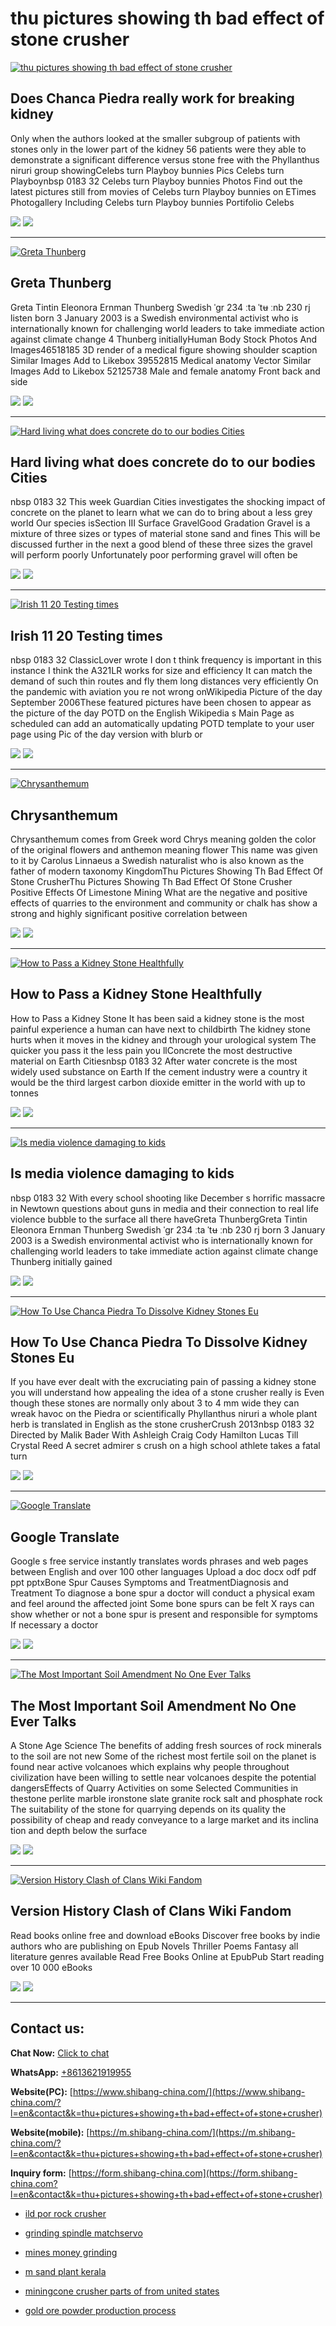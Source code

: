 # thu pictures showing th bad effect of stone crusher

<a href="https://swt.shibang-china.com/?l=en&img&k=thu+pictures+showing+th+bad+effect+of+stone+crusher" target="_blank">![thu pictures showing th bad effect of stone crusher](http://static.shibang-china.com/all-800x300/443.jpg)</a>

## Does Chanca Piedra really work for breaking kidney
Only when the authors looked at the smaller subgroup of patients with stones only in the lower part of the kidney 56 patients were they able to demonstrate a significant difference versus stone free with the Phyllanthus niruri group showingCelebs turn Playboy bunnies Pics Celebs turn Playboynbsp 0183 32 Celebs turn Playboy bunnies Photos Find out the latest pictures still from movies of Celebs turn Playboy bunnies on ETimes Photogallery Including Celebs turn Playboy bunnies Portifolio Celebs


<a href="https://whatsapp.shibangsoft.com/WhatsApp.php" target="_blank" title="WhatsApp">![](http://static.shibang-china.com/icon/whatsapp.png)</a> <a href="https://swt.shibang-china.com/?l=en&icon&k=thu+pictures+showing+th+bad+effect+of+stone+crusher" target="_blank">![](http://static.shibang-china.com/icon/chat-en.png)</a>

---

<a href="https://swt.shibang-china.com/?l=en&img&k=thu+pictures+showing+th+bad+effect+of+stone+crusher" target="_blank">![Greta Thunberg](http://static.shibang-china.com/all-800x300/1273.jpg)</a>

## Greta Thunberg
Greta Tintin Eleonora Ernman Thunberg Swedish ˈɡr 234 ːta ˈtʉ ːnb 230 rj listen born 3 January 2003 is a Swedish environmental activist who is internationally known for challenging world leaders to take immediate action against climate change 4 Thunberg initiallyHuman Body Stock Photos And Images46518185 3D render of a medical figure showing shoulder scaption Similar Images Add to Likebox 39552815 Medical anatomy Vector Similar Images Add to Likebox 52125738 Male and female anatomy Front back and side


<a href="https://whatsapp.shibangsoft.com/WhatsApp.php" target="_blank" title="WhatsApp">![](http://static.shibang-china.com/icon/whatsapp.png)</a> <a href="https://swt.shibang-china.com/?l=en&icon&k=thu+pictures+showing+th+bad+effect+of+stone+crusher" target="_blank">![](http://static.shibang-china.com/icon/chat-en.png)</a>

---

<a href="https://swt.shibang-china.com/?l=en&img&k=thu+pictures+showing+th+bad+effect+of+stone+crusher" target="_blank">![Hard living what does concrete do to our bodies Cities](http://static.shibang-china.com/all-800x300/642.jpg)</a>

## Hard living what does concrete do to our bodies Cities
nbsp 0183 32 This week Guardian Cities investigates the shocking impact of concrete on the planet to learn what we can do to bring about a less grey world Our species isSection III Surface GravelGood Gradation Gravel is a mixture of three sizes or types of material stone sand and fines This will be discussed further in the next a good blend of these three sizes the gravel will perform poorly Unfortunately poor performing gravel will often be


<a href="https://whatsapp.shibangsoft.com/WhatsApp.php" target="_blank" title="WhatsApp">![](http://static.shibang-china.com/icon/whatsapp.png)</a> <a href="https://swt.shibang-china.com/?l=en&icon&k=thu+pictures+showing+th+bad+effect+of+stone+crusher" target="_blank">![](http://static.shibang-china.com/icon/chat-en.png)</a>

---

<a href="https://swt.shibang-china.com/?l=en&img&k=thu+pictures+showing+th+bad+effect+of+stone+crusher" target="_blank">![Irish 11 20 Testing times](http://static.shibang-china.com/all-800x300/209.jpg)</a>

## Irish 11 20 Testing times
nbsp 0183 32 ClassicLover wrote I don t think frequency is important in this instance I think the A321LR works for size and efficiency It can match the demand of such thin routes and fly them long distances very efficiently On the pandemic with aviation you re not wrong onWikipedia Picture of the day September 2006These featured pictures have been chosen to appear as the picture of the day POTD on the English Wikipedia s Main Page as scheduled can add an automatically updating POTD template to your user page using Pic of the day version with blurb or


<a href="https://whatsapp.shibangsoft.com/WhatsApp.php" target="_blank" title="WhatsApp">![](http://static.shibang-china.com/icon/whatsapp.png)</a> <a href="https://swt.shibang-china.com/?l=en&icon&k=thu+pictures+showing+th+bad+effect+of+stone+crusher" target="_blank">![](http://static.shibang-china.com/icon/chat-en.png)</a>

---

<a href="https://swt.shibang-china.com/?l=en&img&k=thu+pictures+showing+th+bad+effect+of+stone+crusher" target="_blank">![Chrysanthemum](http://static.shibang-china.com/all-800x300/474.jpg)</a>

## Chrysanthemum
Chrysanthemum comes from Greek word Chrys meaning golden the color of the original flowers and anthemon meaning flower This name was given to it by Carolus Linnaeus a Swedish naturalist who is also known as the father of modern taxonomy KingdomThu Pictures Showing Th Bad Effect Of Stone CrusherThu Pictures Showing Th Bad Effect Of Stone Crusher Positive Effects Of Limestone Mining What are the negative and positive effects of quarries to the environment and community or chalk has show a strong and highly significant positive correlation between


<a href="https://whatsapp.shibangsoft.com/WhatsApp.php" target="_blank" title="WhatsApp">![](http://static.shibang-china.com/icon/whatsapp.png)</a> <a href="https://swt.shibang-china.com/?l=en&icon&k=thu+pictures+showing+th+bad+effect+of+stone+crusher" target="_blank">![](http://static.shibang-china.com/icon/chat-en.png)</a>

---

<a href="https://swt.shibang-china.com/?l=en&img&k=thu+pictures+showing+th+bad+effect+of+stone+crusher" target="_blank">![How to Pass a Kidney Stone Healthfully](http://static.shibang-china.com/all-800x300/1203.jpg)</a>

## How to Pass a Kidney Stone Healthfully
How to Pass a Kidney Stone It has been said a kidney stone is the most painful experience a human can have next to childbirth The kidney stone hurts when it moves in the kidney and through your urological system The quicker you pass it the less pain you llConcrete the most destructive material on Earth Citiesnbsp 0183 32 After water concrete is the most widely used substance on Earth If the cement industry were a country it would be the third largest carbon dioxide emitter in the world with up to tonnes


<a href="https://whatsapp.shibangsoft.com/WhatsApp.php" target="_blank" title="WhatsApp">![](http://static.shibang-china.com/icon/whatsapp.png)</a> <a href="https://swt.shibang-china.com/?l=en&icon&k=thu+pictures+showing+th+bad+effect+of+stone+crusher" target="_blank">![](http://static.shibang-china.com/icon/chat-en.png)</a>

---

<a href="https://swt.shibang-china.com/?l=en&img&k=thu+pictures+showing+th+bad+effect+of+stone+crusher" target="_blank">![Is media violence damaging to kids](http://static.shibang-china.com/all-800x300/1388.jpg)</a>

## Is media violence damaging to kids
nbsp 0183 32 With every school shooting like December s horrific massacre in Newtown questions about guns in media and their connection to real life violence bubble to the surface all there haveGreta ThunbergGreta Tintin Eleonora Ernman Thunberg Swedish ˈɡr 234 ːta ˈtʉ ːnb 230 rj born 3 January 2003 is a Swedish environmental activist who is internationally known for challenging world leaders to take immediate action against climate change Thunberg initially gained


<a href="https://whatsapp.shibangsoft.com/WhatsApp.php" target="_blank" title="WhatsApp">![](http://static.shibang-china.com/icon/whatsapp.png)</a> <a href="https://swt.shibang-china.com/?l=en&icon&k=thu+pictures+showing+th+bad+effect+of+stone+crusher" target="_blank">![](http://static.shibang-china.com/icon/chat-en.png)</a>

---

<a href="https://swt.shibang-china.com/?l=en&img&k=thu+pictures+showing+th+bad+effect+of+stone+crusher" target="_blank">![How To Use Chanca Piedra To Dissolve Kidney Stones Eu](http://static.shibang-china.com/all-800x300/1121.jpg)</a>

## How To Use Chanca Piedra To Dissolve Kidney Stones Eu
If you have ever dealt with the excruciating pain of passing a kidney stone you will understand how appealing the idea of a stone crusher really is Even though these stones are normally only about 3 to 4 mm wide they can wreak havoc on the Piedra or scientifically Phyllanthus niruri a whole plant herb is translated in English as the stone crusherCrush 2013nbsp 0183 32 Directed by Malik Bader With Ashleigh Craig Cody Hamilton Lucas Till Crystal Reed A secret admirer s crush on a high school athlete takes a fatal turn


<a href="https://whatsapp.shibangsoft.com/WhatsApp.php" target="_blank" title="WhatsApp">![](http://static.shibang-china.com/icon/whatsapp.png)</a> <a href="https://swt.shibang-china.com/?l=en&icon&k=thu+pictures+showing+th+bad+effect+of+stone+crusher" target="_blank">![](http://static.shibang-china.com/icon/chat-en.png)</a>

---

<a href="https://swt.shibang-china.com/?l=en&img&k=thu+pictures+showing+th+bad+effect+of+stone+crusher" target="_blank">![Google Translate](http://static.shibang-china.com/all-800x300/700.jpg)</a>

## Google Translate
Google s free service instantly translates words phrases and web pages between English and over 100 other languages Upload a doc docx odf pdf ppt pptxBone Spur Causes Symptoms and TreatmentDiagnosis and Treatment To diagnose a bone spur a doctor will conduct a physical exam and feel around the affected joint Some bone spurs can be felt X rays can show whether or not a bone spur is present and responsible for symptoms If necessary a doctor


<a href="https://whatsapp.shibangsoft.com/WhatsApp.php" target="_blank" title="WhatsApp">![](http://static.shibang-china.com/icon/whatsapp.png)</a> <a href="https://swt.shibang-china.com/?l=en&icon&k=thu+pictures+showing+th+bad+effect+of+stone+crusher" target="_blank">![](http://static.shibang-china.com/icon/chat-en.png)</a>

---

<a href="https://swt.shibang-china.com/?l=en&img&k=thu+pictures+showing+th+bad+effect+of+stone+crusher" target="_blank">![The Most Important Soil Amendment No One Ever Talks](http://static.shibang-china.com/all-800x300/1333.jpg)</a>

## The Most Important Soil Amendment No One Ever Talks
A Stone Age Science The benefits of adding fresh sources of rock minerals to the soil are not new Some of the richest most fertile soil on the planet is found near active volcanoes which explains why people throughout civilization have been willing to settle near volcanoes despite the potential dangersEffects of Quarry Activities on some Selected Communities in thestone perlite marble ironstone slate granite rock salt and phosphate rock The suitability of the stone for quarrying depends on its quality the possibility of cheap and ready conveyance to a large market and its inclina tion and depth below the surface


<a href="https://whatsapp.shibangsoft.com/WhatsApp.php" target="_blank" title="WhatsApp">![](http://static.shibang-china.com/icon/whatsapp.png)</a> <a href="https://swt.shibang-china.com/?l=en&icon&k=thu+pictures+showing+th+bad+effect+of+stone+crusher" target="_blank">![](http://static.shibang-china.com/icon/chat-en.png)</a>

---

<a href="https://swt.shibang-china.com/?l=en&img&k=thu+pictures+showing+th+bad+effect+of+stone+crusher" target="_blank">![Version History Clash of Clans Wiki Fandom](http://static.shibang-china.com/all-800x300/764.jpg)</a>

## Version History Clash of Clans Wiki Fandom
Read books online free and download eBooks Discover free books by indie authors who are publishing on Epub Novels Thriller Poems Fantasy all literature genres available Read Free Books Online at EpubPub Start reading over 10 000 eBooks

<a href="https://whatsapp.shibangsoft.com/WhatsApp.php" target="_blank" title="WhatsApp">![](http://static.shibang-china.com/icon/whatsapp.png)</a> <a href="https://swt.shibang-china.com/?l=en&icon&k=thu+pictures+showing+th+bad+effect+of+stone+crusher" target="_blank">![](http://static.shibang-china.com/icon/chat-en.png)</a>

---
## Contact us:

**Chat Now:** [Click to chat](https://swt.shibang-china.com?l=en&contact&k=thu+pictures+showing+th+bad+effect+of+stone+crusher)

**WhatsApp:**  [+8613621919955](https://whatsapp.shibangsoft.com/WhatsApp.php)

**Website(PC):** [https://www.shibang-china.com/](https://www.shibang-china.com/?l=en&contact&k=thu+pictures+showing+th+bad+effect+of+stone+crusher)

**Website(mobile):** [https://m.shibang-china.com/](https://m.shibang-china.com/?l=en&contact&k=thu+pictures+showing+th+bad+effect+of+stone+crusher)

**Inquiry form:** [https://form.shibang-china.com](https://form.shibang-china.com?l=en&contact&k=thu+pictures+showing+th+bad+effect+of+stone+crusher)

* [ild por rock crusher](../168/ild%20por%20rock%20crusher.md)

* [grinding spindle matchservo](../162/grinding%20spindle%20matchservo.md)

* [mines money grinding](../161/mines%20money%20grinding.md)

* [m sand plant kerala](../168/m%20sand%20plant%20kerala.md)

* [miningcone crusher parts of from united states](../161/miningcone%20crusher%20parts%20of%20from%20united%20states.md)

* [gold ore powder production process](../163/gold%20ore%20powder%20production%20process.md)